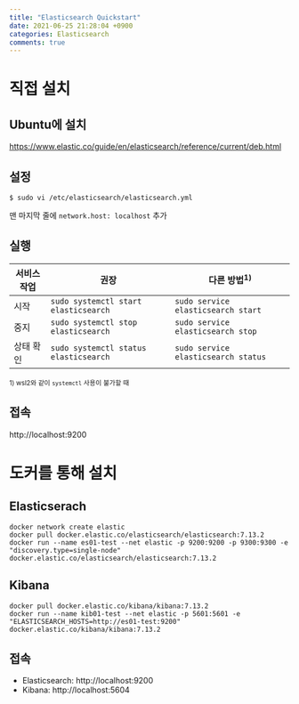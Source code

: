 ```yaml
---
title: "Elasticsearch Quickstart"
date: 2021-06-25 21:28:04 +0900
categories: Elasticsearch
comments: true
---
```


# 직접 설치
## Ubuntu에 설치

https://www.elastic.co/guide/en/elasticsearch/reference/current/deb.html

## 설정
```console
$ sudo vi /etc/elasticsearch/elasticsearch.yml
```
맨 마지막 줄에 `network.host: localhost` 추가

## 실행

서비스 작업 | 권장 | 다른 방법<sup>1)</sup>
-- | -- | --
시작 | `sudo systemctl start elasticsearch` | `sudo service elasticsearch start`
중지 | `sudo systemctl stop elasticsearch` | `sudo service elasticsearch stop`
상태 확인 | `sudo systemctl status elasticsearch` | `sudo service elasticsearch status`

<sup>1) wsl2와 같이 `systemctl` 사용이 불가할 때</sup>

## 접속

http://localhost:9200

# 도커를 통해 설치

## Elasticserach

```console
docker network create elastic
docker pull docker.elastic.co/elasticsearch/elasticsearch:7.13.2
docker run --name es01-test --net elastic -p 9200:9200 -p 9300:9300 -e "discovery.type=single-node" docker.elastic.co/elasticsearch/elasticsearch:7.13.2
```

## Kibana
```console
docker pull docker.elastic.co/kibana/kibana:7.13.2
docker run --name kib01-test --net elastic -p 5601:5601 -e "ELASTICSEARCH_HOSTS=http://es01-test:9200" docker.elastic.co/kibana/kibana:7.13.2
```

## 접속

* Elasticsearch: http://localhost:9200
* Kibana: http://localhost:5604
